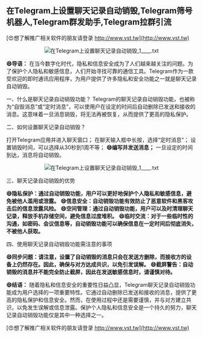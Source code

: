 ## **在Telegram上设置聊天记录自动销毁,Telegram筛号机器人,Telegram群发助手,Telegram拉群引流**

[😍想了解推广相关软件的朋友请登录 http://www.vst.tw](http://www.vst.tw)

 <center><img src="https://vst.tw/MP4/tuiguang/png/4.png" alt="在Telegram上设置聊天记录自动销毁_1____.txt"></center>

**😄导语：**
在当今数字化时代，隐私和信息安全成为了人们越来越关注的问题。为了保护个人隐私和敏感信息，人们开始寻找可靠的通信工具。Telegram作为一款受欢迎的即时通讯应用程序，为用户提供了许多隐私和安全功能之一就是聊天记录自动销毁。

一、什么是聊天记录自动销毁功能？
Telegram的聊天记录自动销毁功能，也被称为“自毁消息”或“定时消息”，可以使用户在设定的时间后自动删除已发送和接收的消息。这意味着一旦消息销毁，将无法再被恢复，从而提供了更高的隐私保护。

二、如何设置聊天记录自动销毁？

打开Telegram应用并进入聊天窗口；
在聊天输入框中长按，选择“定时消息”；
设置销毁时间，可以选择从30秒到1周不等；
**😄编写并发送消息；**
一旦设定的时间到达，消息将自动销毁。

 <center><img src="https://vst.tw/MP4/tuiguang/png/4.png" alt="在Telegram上设置聊天记录自动销毁_1____.txt"></center>

三、聊天记录自动销毁的优势

**😄隐私保护：通过自动销毁功能，用户可以更好地保护个人隐私和敏感信息，避免被他人滥用或泄露。**
**😄信息安全：自动销毁功能有效防止了恶意软件和黑客攻击后的信息泄露风险。**
**😄空间管理：通过自动销毁功能，用户可以及时清理聊天记录，释放手机存储空间，避免信息过度堆积。**
**😄临时交流：对于一些临时性的沟通，如密码、会议信息等，自动销毁功能可以确保信息在一定时间后彻底消失，不被他人获取。**

四、使用聊天记录自动销毁功能需注意的事项

**😄同步问题：请注意，设置了自动销毁的消息只会在发送方删除，而接收方的设备上仍然存在。因此，确保与对方达成共识，以免引发误解。**
**😄截屏警告：自动销毁的消息并不能完全防止截屏，因此在发送敏感信息时，请谨慎对待。**

**😄结语：**
随着隐私和信息安全的重要性日益凸显，Telegram聊天记录自动销毁功能成为用户选择的一项重要特性。它通过自动删除已发送和接收的消息，提供了更高的隐私保护和信息安全。然而，在使用过程中还是需要谨慎，并与对方建立共识，以免发生误解或信息泄露。保护个人隐私和信息安全是一个持久的努力，聊天记录自动销毁功能仅是其中一种选择之一。

[😍想了解推广相关软件的朋友请登录 http://www.vst.tw](http://www.vst.tw)



